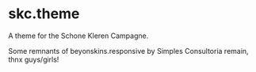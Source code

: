 skc.theme
=========

A theme for the Schone Kleren Campagne. 

Some remnants of beyonskins.responsive by Simples Consultoria remain, thnx guys/girls!

